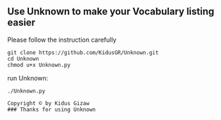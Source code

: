 ## Use Unknown to make your Vocabulary listing easier
Please follow the instruction carefully

```
git clone https://github.com/KidusGR/Unknown.git
cd Unknown
chmod u+x Unknown.py
```
run Unknown:

	./Unknown.py

```
Copyright © by Kidus Gizaw
### Thanks for using Unknown
